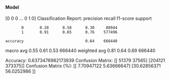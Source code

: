 #### Model
[0 0 0 ... 0 1 0]
Classification Report:
              precision    recall  f1-score   support

           0       0.20      0.58      0.30     88944
           1       0.91      0.65      0.76    577496

    accuracy                           0.64    666440
   macro avg       0.55      0.61      0.53    666440
weighted avg       0.81      0.64      0.69    666440

Accuracy: 0.6373476982173939
Confusion Matrix:
[[ 51379  37565]
 [204121 373375]]
Confusion Matrix (%):
[[ 7.70947122  5.63666647]
 [30.62856371 56.0252986 ]]
